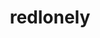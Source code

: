 ---
layout: home

title: redlonely

hero:
  name: 'Redlonely の 小站'
  text: '个人文档，技术分享'
  tagline: 前端知识仓库，学习笔记、知识体系、建设中...
  image:
    src: /tab.svg
    alt: ChoDocs
  actions:
    - theme: brand
      text: 开始
      link: /guide/
    # - theme: alt
    #   text: API
    #   link: /other/api-examples

features:
  - title: 记录生活，记录学习
    icon: 📑
    details: 很多时候我们可以停下来，多回头看看，让那些美好的记忆成为永恒，让那些痛苦成为我们的财富
  - title: 浅层的学习靠输入，深层的学习靠输出
    icon: 💡
    details: 简单的学习可能达到会用的目的就可以了，但想深入便会漏洞百出，让你原型毕露，所以对原理和细节的捕捉要融会贯通，更要进行系统性的学习
  - title: 读源码和发博客
    icon: 🤩
    details: 读懂别人的代码，就像同他人进行交谈，而博客则更像是会自己学习成果的一种展示，最重要的是取悦自己，而非在意那些
---
